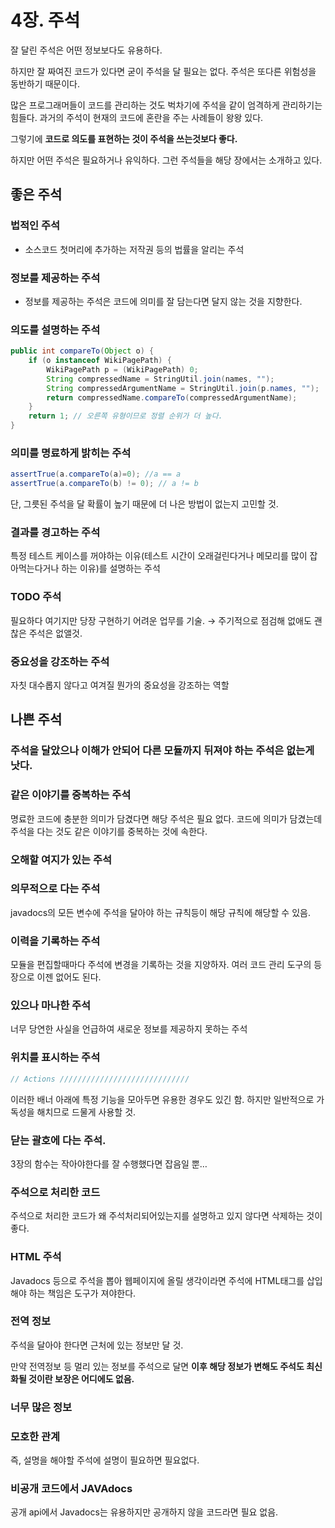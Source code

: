 # 4장. 주석
잘 달린 주석은 어떤 정보보다도 유용하다.

하지만 잘 짜여진 코드가 있다면 굳이 주석을 달 필요는 없다. 주석은 또다른 위험성을 동반하기 때문이다.

많은 프로그래머들이 코드를 관리하는 것도 벅차기에 주석을 같이 엄격하게 관리하기는 힘들다. 과거의 주석이 현재의 코드에 혼란을 주는 사례들이 왕왕 있다.

그렇기에 **코드로 의도를 표현하는 것이 주석을 쓰는것보다 좋다.**

하지만 어떤 주석은 필요하거나 유익하다. 그런 주석들을 해당 장에서는 소개하고 있다.

## 좋은 주석

### 법적인 주석

- 소스코드 첫머리에 추가하는 저작권 등의 법률을 알리는 주석

### 정보를 제공하는 주석

- 정보를 제공하는 주석은 코드에 의미를 잘 담는다면 달지 않는 것을 지향한다.

### 의도를 설명하는 주석

```java
public int compareTo(Object o) {
    if (o instanceof WikiPagePath) {
        WikiPagePath p = (WikiPagePath) 0;
        String compressedName = StringUtil.join(names, "");
        String compressedArgumentName = StringUtil.join(p.names, "");
        return compressedName.compareTo(compressedArgumentName);
    }
    return 1; // 오른쪽 유형이므로 정렬 순위가 더 높다. 
}
```

### 의미를 명료하게 밝히는 주석

```java
assertTrue(a.compareTo(a)=0); //a == a
assertTrue(a.compareTo(b) != 0); // a != b
```

단, 그릇된 주석을 달 확률이 높기 때문에 더 나은 방법이 없는지 고민할 것.

### 결과를 경고하는 주석

특정 테스트 케이스를 꺼야하는 이유(테스트 시간이 오래걸린다거나 메모리를 많이 잡아먹는다거나 하는 이유)를 설명하는 주석

### TODO 주석

필요하다 여기지만 당장 구현하기 어려운 업무를 기술. → 주기적으로 점검해 없애도 괜찮은 주석은 없앨것.

### 중요성을 강조하는 주석

자칫 대수롭지 않다고 여겨질 뭔가의 중요성을 강조하는 역할

## 나쁜 주석

### 주석을 달았으나 이해가 안되어 다른 모듈까지 뒤져야 하는 주석은 없는게 낫다.

### 같은 이야기를 중복하는  주석

명료한 코드에 충분한 의미가 담겼다면 해당 주석은 필요 없다. 코드에 의미가 담겼는데 주석을 다는 것도 같은 이야기를 중복하는 것에 속한다.

### 오해할 여지가 있는 주석

### 의무적으로 다는 주석

javadocs의 모든 변수에 주석을 달아야 하는 규칙등이 해당 규칙에 해당할 수 있음.

### 이력을 기록하는 주석

모듈을 편집할때마다 주석에 변경을 기록하는 것을 지양하자. 여러 코드 관리 도구의 등장으로 이젠 없어도 된다.

### 있으나 마나한 주석

너무 당연한 사실을 언급하여 새로운 정보를 제공하지 못하는 주석

### 위치를 표시하는 주석

```java
// Actions /////////////////////////////
```

이러한 배너 아래에 특정 기능을 모아두면 유용한 경우도 있긴 함. 하지만 일반적으로 가독성을 해치므로 드물게 사용할 것.

### 닫는 괄호에 다는 주석.

3장의 함수는 작아야한다를 잘 수행했다면 잡음일 뿐…

### 주석으로 처리한 코드

주석으로 처리한 코드가 왜 주석처리되어있는지를 설명하고 있지 않다면 삭제하는 것이 좋다.

### HTML 주석

Javadocs 등으로 주석을 뽑아 웹페이지에 올릴 생각이라면 주석에 HTML태그를 삽입해야 하는 책임은 도구가 져야한다.

### 전역 정보

주석을 달아야 한다면 근처에 있는 정보만 달 것.

만약 전역정보 등 멀리 있는 정보를 주석으로 달면 **이후 해당 정보가 변해도 주석도 최신화될 것이란 보장은 어디에도 없음.**

### 너무 많은 정보

### 모호한 관계

즉, 설명을 해야할 주석에 설명이 필요하면 필요없다.

### 비공개 코드에서 JAVAdocs

공개 api에서 Javadocs는 유용하지만 공개하지 않을 코드라면 필요 없음.